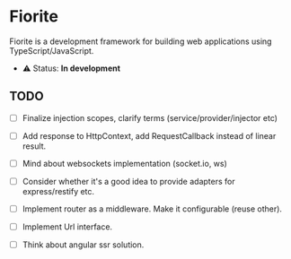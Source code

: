 # Fiorite

Fiorite is a development framework for building web applications using TypeScript/JavaScript.

- ⚠️ Status: **In development**

## TODO

- [ ] Finalize injection scopes, clarify terms (service/provider/injector etc)
- [ ] Add response to HttpContext, add RequestCallback instead of linear result.
- [ ] Mind about websockets implementation (socket.io, ws)
- [ ] Consider whether it's a good idea to provide adapters for express/restify etc.
- [ ] Implement router as a middleware. Make it configurable (reuse other).
- [ ] Implement Url interface.
- [ ] Think about angular ssr solution.
 
